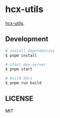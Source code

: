# hcx-utils

[hcx-utils](https://hcx-utils.balala.live).

## Development

```bash
# install dependencies
$ pnpm install

# start dev server
$ pnpm start

# build docs
$ pnpm run build
```

## LICENSE

MIT
